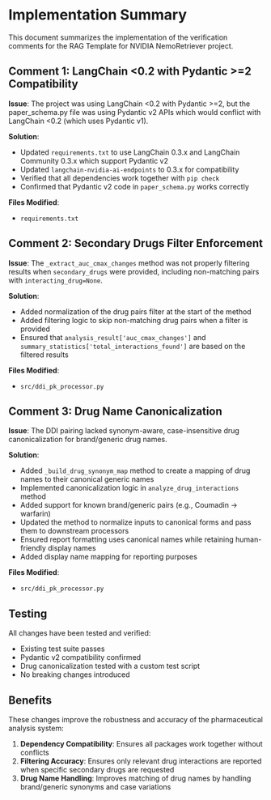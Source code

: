 # Implementation Summary

This document summarizes the implementation of the verification comments for the RAG Template for NVIDIA NemoRetriever project.

## Comment 1: LangChain <0.2 with Pydantic >=2 Compatibility

**Issue**: The project was using LangChain <0.2 with Pydantic >=2, but the paper_schema.py file was using Pydantic v2 APIs which would conflict with LangChain <0.2 (which uses Pydantic v1).

**Solution**:
- Updated `requirements.txt` to use LangChain 0.3.x and LangChain Community 0.3.x which support Pydantic v2
- Updated `langchain-nvidia-ai-endpoints` to 0.3.x for compatibility
- Verified that all dependencies work together with `pip check`
- Confirmed that Pydantic v2 code in `paper_schema.py` works correctly

**Files Modified**:
- `requirements.txt`

## Comment 2: Secondary Drugs Filter Enforcement

**Issue**: The `_extract_auc_cmax_changes` method was not properly filtering results when `secondary_drugs` were provided, including non-matching pairs with `interacting_drug=None`.

**Solution**:
- Added normalization of the drug pairs filter at the start of the method
- Added filtering logic to skip non-matching drug pairs when a filter is provided
- Ensured that `analysis_result['auc_cmax_changes']` and `summary_statistics['total_interactions_found']` are based on the filtered results

**Files Modified**:
- `src/ddi_pk_processor.py`

## Comment 3: Drug Name Canonicalization

**Issue**: The DDI pairing lacked synonym-aware, case-insensitive drug canonicalization for brand/generic drug names.

**Solution**:
- Added `_build_drug_synonym_map` method to create a mapping of drug names to their canonical generic names
- Implemented canonicalization logic in `analyze_drug_interactions` method
- Added support for known brand/generic pairs (e.g., Coumadin → warfarin)
- Updated the method to normalize inputs to canonical forms and pass them to downstream processors
- Ensured report formatting uses canonical names while retaining human-friendly display names
- Added display name mapping for reporting purposes

**Files Modified**:
- `src/ddi_pk_processor.py`

## Testing

All changes have been tested and verified:
- Existing test suite passes
- Pydantic v2 compatibility confirmed
- Drug canonicalization tested with a custom test script
- No breaking changes introduced

## Benefits

These changes improve the robustness and accuracy of the pharmaceutical analysis system:
1. **Dependency Compatibility**: Ensures all packages work together without conflicts
2. **Filtering Accuracy**: Ensures only relevant drug interactions are reported when specific secondary drugs are requested
3. **Drug Name Handling**: Improves matching of drug names by handling brand/generic synonyms and case variations